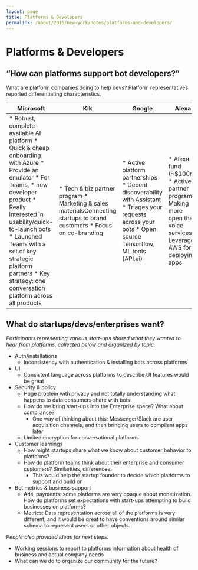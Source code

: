 ```yaml
---
layout: page
title: Platforms & Developers
permalink: /about/2016/new-york/notes/platforms-and-developers/
---
```


# Platforms & Developers
## “How can platforms support bot developers?”
What are platform companies doing to help devs?
Platform representatives reported differentiating characteristics.

| Microsoft                                                                                                                                                                                                                                                                                                                     | Kik                                                                                                                     | Google                                                                                                                                                      | Alexa                                                                                                                   | Facebook                                                                                                                                                                                                             | Watson                                                                                                                                                         | Slack                                                                                                                           |
|-------------------------------------------------------------------------------------------------------------------------------------------------------------------------------------------------------------------------------------------------------------------------------------------------------------------------------|-------------------------------------------------------------------------------------------------------------------------|-------------------------------------------------------------------------------------------------------------------------------------------------------------|-------------------------------------------------------------------------------------------------------------------------|----------------------------------------------------------------------------------------------------------------------------------------------------------------------------------------------------------------------|----------------------------------------------------------------------------------------------------------------------------------------------------------------|---------------------------------------------------------------------------------------------------------------------------------|
| * Robust, complete available AI platform * Quick & cheap onboarding with Azure * Provide an emulator * For Teams,  * new developer product * Really interested in usability/quick-to-launch bots * Launched Teams with a set of key strategic platform partners * Key strategy: one conversation platform across all products | * Tech & biz partner program * Marketing & sales materialsConnecting startups to brand customers * Focus on co-branding | * Active platform partnerships * Decent discoverability with Assistant * Triages your requests across your bots * Open source Tensorflow, ML tools (API.ai) | * Alexa fund (~$100m) * Active partner program * Making more open the voice services * Leverages AWS for deploying apps | * Startup program expanding to bots * Deep dive w/ devs (tech, prod, partnerships, etc.) * Partner program * Groups and discussions, now * Guides & recipes * Focus on stability of APIs * Cadence of releasesWit.ai | * Blue mix * Multiple cognitive technologies made available to developers (including sentiment analysis, etc.) * Watson conversation (bot-building technology) | * Slack Fund (~$80m)Active partner program * Responsiveness * App directory * Interactivity * Collaborative efforts with Watson |

## What do startups/devs/enterprises want?
*Participants representing various start-ups shared what they wanted to hear from platforms, collected below and organized by topic.*

* Auth/installations
	* Inconsistency with authentication & installing bots across platforms
* UI 
	* Consistent language across platforms to describe UI features would be great
* Security & policy
	* Huge problem with privacy and not totally understanding what happens to data consumers share with bots
	* How do we bring start-ups into the Enterprise space? What about compliance?
		* One way of thinking about this: Messenger/Slack are user acquisition channels, and then bringing users to compliant apps later
	* Limited encryption for conversational platforms
* Customer learnings
	* How might startups share what we know about customer behavior to platforms?
	* How do platform teams think about their enterprise and consumer customers? Similarities, differences.
		* This would help the startup founder to decide which platforms to support and build on
* Bot metrics & business support
	* Ads, payments: some platforms are very opaque about monetization. How do platforms set expectations with start-ups attempting to build businesses on platforms?
	* Metrics: Data representation across all of the platforms is very different, and it would be great to have conventions around similar schema to represent users or other objects

*People also provided ideas for next steps.*
* Working sessions to report to platforms information about health of business and actual company needs
* What can we do to organize our community for the future?
